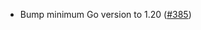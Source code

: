 - Bump minimum Go version to 1.20
  ([\#385](https://github.com/depinnetwork/por-consensus/issues/385))